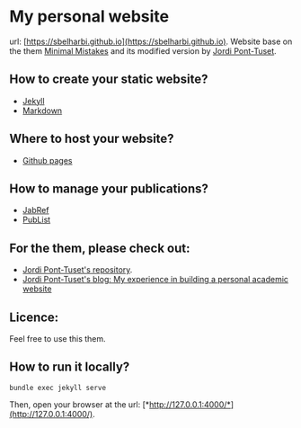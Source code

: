 # My personal website
url: [https://sbelharbi.github.io](https://sbelharbi.github.io). 
Website base on the them
[Minimal Mistakes](http://mmistakes.github.io/minimal-mistakes) and its modified
version by [Jordi Pont-Tuset](https://github.com/jponttuset/jponttuset.github.io).

## How to create your static website?
* [Jekyll](https://jekyllrb.com/)
* [Markdown](http://daringfireball.net/projects/markdown/)

## Where to host your website?
* [Github pages](https://pages.github.com/)

## How to manage your publications?
* [JabRef](http://www.jabref.org/)
* [PubList](http://txn.name/publist.html)

## For the them, please check out:
* [Jordi Pont-Tuset's repository](https://github.com/jponttuset/jponttuset.github.io).
* [Jordi Pont-Tuset's blog: My experience in building a personal academic website](http://jponttuset.cat/building-an-academic-website/)

## Licence:
Feel free to use this them.

## How to run it locally?
```
bundle exec jekyll serve
```
Then, open your browser at the url: [*http://127.0.0.1:4000/*](http://127.0.0.1:4000/).

[comment]: <> (how to change publist commands: https://github.com/jppazmin/bibsonomy-social-references/tree/master/bibsonomy/bibsonomy-layout/src/main/java/org/bibsonomy/layout/jabref/publist-en)
